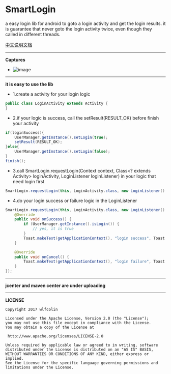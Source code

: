 # SmartLogin

a easy login lib for android to goto a login activity and get the login results. it is guarantee that never goto the login activity twice, even though they called in different threads.


[中文说明文档](https://github.com/wlfcolin/SmartLogin/blob/master/README-zh.md)


----------------------------------------------------------------------
**Captures**
* ![image](https://github.com/wlfcolin/SmartLogin/blob/master/capture/capture.gif)


----------------------------------------------------------------------
**it is easy to use the lib**


* 1.create a activity for your login logic
``` java
public class LoginActivity extends Activity {
}
```

* 2.if your logic is success, call the setResult(RESULT_OK) before finish your activity
``` java
if(loginSuccess){
    UserManager.getInstance().setLogin(true);
    setResult(RESULT_OK);
}else{
    UserManager.getInstance().setLogin(false);
}
finish();
```


* 3.call SmartLogin.requestLogin(Context context, Class<? extends Activity> loginActivity, LoginListener
                             loginListener) in your logic that need login first
``` java
SmartLogin.requestLogin(this, LoginActivity.class, new LoginListener() {...});
```


* 4.do your login success or failure logic in the LoginListener
``` java
SmartLogin.requestLogin(this, LoginActivity.class, new LoginListener() {
    @Override
    public void onSuccess() {
        if (UserManager.getInstance().isLogin()) {
            // yes, it is true
        }
        Toast.makeText(getApplicationContext(), "login success", Toast.LENGTH_SHORT).show();
    }

    @Override
    public void onCancel() {
        Toast.makeText(getApplicationContext(), "login failure", Toast.LENGTH_SHORT).show();
    }
});
```

----------------------------------------------------------------------
**jcenter and maven center are under uploading**


----------------------------------------------------------------------
**LICENSE**
```
Copyright 2017 wlfcolin

Licensed under the Apache License, Version 2.0 (the "License");
you may not use this file except in compliance with the License.
You may obtain a copy of the License at

 http://www.apache.org/licenses/LICENSE-2.0

Unless required by applicable law or agreed to in writing, software
distributed under the License is distributed on an "AS IS" BASIS,
WITHOUT WARRANTIES OR CONDITIONS OF ANY KIND, either express or implied.
See the License for the specific language governing permissions and
limitations under the License.
```

